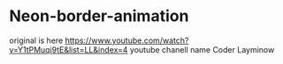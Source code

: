 # Neon-border-animation
original is here https://www.youtube.com/watch?v=Y1tPMuqi9tE&list=LL&index=4
youtube chanell name Coder Layminow
